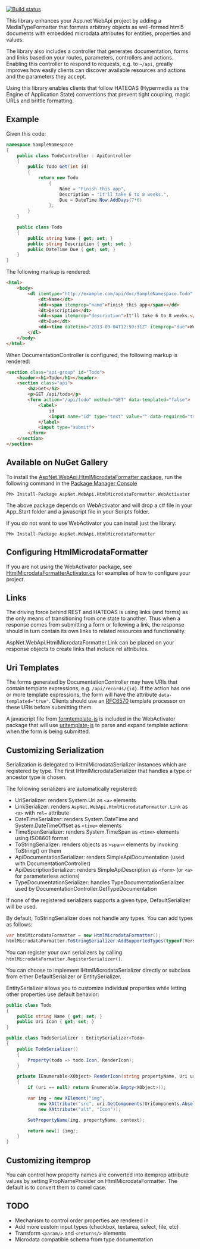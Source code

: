 [![Build status](https://ci.appveyor.com/api/projects/status/t41dfuti5xtlwlqv)](https://ci.appveyor.com/project/chriseldredge/aspnet-webapi-htmlmicrodataformatter)

This library enhances your Asp.net WebApi project by adding a MediaTypeFormatter
that formats arbitrary objects as well-formed html5 documents with embedded
microdata attributes for entities, properties and values.

The library also includes a controller that generates documentation,
forms and links based on your routes, parameters, controllers and actions.
Enabling this controller to respond to requests, e.g. to `~/api`,
greatly improves how easily clients can discover available resources and
actions and the parameters they accept.

Using this library enables clients that follow HATEOAS (Hypermedia as the Engine of Application State)
conventions that prevent tight coupling, magic URLs and brittle formatting.

## Example

Given this code:

```c#
namespace SampleNamespace
{
    public class TodoController : ApiController
    {
        public Todo Get(int id)
        {
            return new Todo
                {
                    Name = "Finish this app",
                    Description = "It'll take 6 to 8 weeks.",
                    Due = DateTime.Now.AddDays(7*6)
                };
        }
    }

    public class Todo
    {
        public string Name { get; set; }
        public string Description { get; set; }
        public DateTime Due { get; set; }
    }
}
```

The following markup is rendered:

```html
<html>
    <body>
        <dl itemtype="http://example.com/api/doc/SampleNamespace.Todo" itemscope="itemscope">
            <dt>Name</dt>
            <dd><span itemprop="name">Finish this app</span></dd>
            <dt>Description</dt>
            <dd><span itemprop="description">It'll take 6 to 8 weeks.</span></dd>
            <dt>Due</dt>
            <dd><time datetime="2013-09-04T12:59:31Z" itemprop="due">Wed, 04 Sep 2013 12:59:31 GMT</time></dd>
        </dl>
    </body>
</html>
```

When DocumentationController is configured, the following markup is rendered:

```html
<section class="api-group" id="Todo">
    <header><h1>Todo</h1></header>
    <section class="api">
        <h2>Get</h2>
        <p>GET /api/todo</p>
        <form action="/api/todo" method="GET" data-templated="false">
            <label>
                id
                <input name="id" type="text" value="" data-required="true" data-calling-convention="query-string">
            </label>
            <input type="submit">
        </form>
    </section>
</section>
```

## Available on NuGet Gallery

To install the [AspNet.WebApi.HtmlMicrodataFormatter package](http://nuget.org/packages/AspNet.WebApi.HtmlMicrodataFormatter),
run the following command in the [Package Manager Console](http://docs.nuget.org/docs/start-here/using-the-package-manager-console)

    PM> Install-Package AspNet.WebApi.HtmlMicrodataFormatter.WebActivator

The above package depends on WebActivator and will drop a c# file in your App_Start folder
and a javascript file in your Scripts folder.

If you do not want to use WebActivator you can install just the library:

    PM> Install-Package AspNet.WebApi.HtmlMicrodataFormatter

## Configuring HtmlMicrodataFormatter

If you are not using the WebActivator package, see
[HtmlMicrodataFormatterActivator.cs](source/AspNet.WebApi.HtmlMicrodataFormatter.WebActivator/HtmlMicrodataFormatterActivator.cs.pp)
for examples of how to configure your project.

## Links

The driving force behind REST and HATEOAS is using links (and forms) as the only means of
transitioning from one state to another. Thus when a response comes from submitting a form
or following a link, the response should in turn contain its own links to related
resources and functionality.

AspNet.WebApi.HtmlMicrodataFormatter.Link can be placed on your response objects to create links
that include rel attributes.

## Uri Templates

The forms generated by DocumentationController may have URIs that contain template expressions,
e.g. `/api/records/{id}`. If the action has one or more template expressions, the form will
have the attribute `data-templated="true"`. Clients should use an [RFC6570](http://tools.ietf.org/html/rfc6570)
template processor on these URIs before submitting them.

A javascript file from [formtemplate-js](https://github.com/themotleyfool/formtemplate-js)
is included in the WebActivator package that will use [uritemplate-js](https://github.com/fxa/uritemplate-js)
to parse and expand template actions when the form is being submitted.

## Customizing Serialization

Serialization is delegated to IHtmlMicrodataSerializer instances which
are registered by type. The first IHtmlMicrodataSerializer that handles
a type or ancestor type is chosen.

The following serializers are automatically registered:

 * UriSerializer: renders System.Uri as `<a>` elements
 * LinkSerializer: renders `AspNet.WebApi.HtmlMicrodataFormatter.Link` as `<a>` with `rel=` attribute
 * DateTimeSerializer: renders System.DateTime and System.DateTimeOffset as `<time>` elements
 * TimeSpanSerializer: renders System.TimeSpan as `<time>` elements using ISO8601 format
 * ToStringSerializer: renders objects as `<span>` elements by invoking ToString() on them
 * ApiDocumentationSerializer: renders SimpleApiDocumentation (used with DocumentationController)
 * ApiDescriptionSerializer: renders SimpleApiDescription as `<form>` (or `<a>` for parameterless actions)
 * TypeDocumentationSerializer: handles TypeDocumentationSerializer used by DocumentationController.GetTypeDocumentation

If none of the registered serializers supports a given type, DefaultSerializer will be used.

By default, ToStringSerializer does not handle any types. You can add types as follows:

```c#
var htmlMicrodataFormatter = new HtmlMicrodataFormatter();
htmlMicrodataFormatter.ToStringSerializer.AddSupportedTypes(typeof(Version));
```

You can register your own serializers by calling `htmlMicrodataFormatter.RegisterSerializer()`.

You can choose to implement IHtmlMicrodataSerializer directly or subclass from either
DefaultSerializer or EntitySerializer.

EntitySerializer allows you to customize individual properties while letting
other properties use default behavior:

```c#
public class Todo
{
    public string Name { get; set; }
    public Uri Icon { get; set; }
}

public class TodoSerializer : EntitySerializer<Todo>
{
    public TodoSerializer()
    {
        Property(todo => todo.Icon, RenderIcon);
    }

    private IEnumerable<XObject> RenderIcon(string propertyName, Uri uri, SerializationContext context)
    {
        if (uri == null) return Enumerable.Empty<XObject>();

        var img = new XElement("img",
            new XAttribute("src", uri.GetComponents(UriComponents.AbsoluteUri, UriFormat.UriEscaped)),
            new XAttribute("alt", "Icon"));

        SetPropertyName(img, propertyName, context);

        return new[] {img};
    }
}
```

## Customizing itemprop

You can control how property names are converted into itemprop attribute values
by setting PropNameProvider on HtmlMicrodataFormatter. The default is to
convert them to camel case.

## TODO

- Mechanism to control order properties are rendered in
- Add more custom input types (checkbox, textarea, select, file, etc)
- Transform `<param/>` and `<returns/>` elements
- Microdata compatible schema from type documentation
